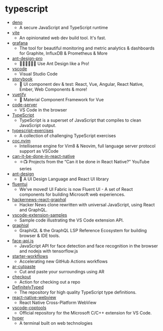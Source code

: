 # typescript
- [deno](https://github.com/denoland/deno)
  - A secure JavaScript and TypeScript runtime
- [vite](https://github.com/vitejs/vite)
  - An opinionated web dev build tool. It's fast.
- [grafana](https://github.com/grafana/grafana)
  - The tool for beautiful monitoring and metric analytics & dashboards for Graphite, InfluxDB & Prometheus & More
- [ant-design-pro](https://github.com/ant-design/ant-design-pro)
  - 👨🏻‍💻👩🏻‍💻 Use Ant Design like a Pro!
- [vscode](https://github.com/microsoft/vscode)
  - Visual Studio Code
- [storybook](https://github.com/storybookjs/storybook)
  - 📓 UI component dev & test: React, Vue, Angular, React Native, Ember, Web Components & more!
- [vuetify](https://github.com/vuetifyjs/vuetify)
  - 🐉 Material Component Framework for Vue
- [code-server](https://github.com/cdr/code-server)
  - VS Code in the browser
- [TypeScript](https://github.com/microsoft/TypeScript)
  - TypeScript is a superset of JavaScript that compiles to clean JavaScript output.
- [typescript-exercises](https://github.com/mdevils/typescript-exercises)
  - A collection of challenging TypeScript exercises
- [coc.nvim](https://github.com/neoclide/coc.nvim)
  - Intellisense engine for Vim8 & Neovim, full language server protocol support as VSCode
- [can-it-be-done-in-react-native](https://github.com/wcandillon/can-it-be-done-in-react-native)
  - ⚛️📺 Projects from the “Can it be done in React Native?” YouTube series
- [ant-design](https://github.com/ant-design/ant-design)
  - 🌈 A UI Design Language and React UI library
- [fluentui](https://github.com/microsoft/fluentui)
  - We've moved! UI Fabric is now Fluent UI - A set of React components for building Microsoft web experiences.
- [hackernews-react-graphql](https://github.com/clintonwoo/hackernews-react-graphql)
  - Hacker News clone rewritten with universal JavaScript, using React and GraphQL.
- [vscode-extension-samples](https://github.com/microsoft/vscode-extension-samples)
  - Sample code illustrating the VS Code extension API.
- [graphiql](https://github.com/graphql/graphiql)
  - GraphiQL & the GraphQL LSP Reference Ecosystem for building browser & IDE tools.
- [face-api.js](https://github.com/justadudewhohacks/face-api.js)
  - JavaScript API for face detection and face recognition in the browser and nodejs with tensorflow.js
- [starter-workflows](https://github.com/actions/starter-workflows)
  - Accelerating new GitHub Actions workflows
- [ar-cutpaste](https://github.com/cyrildiagne/ar-cutpaste)
  - Cut and paste your surroundings using AR
- [checkout](https://github.com/actions/checkout)
  - Action for checking out a repo
- [DefinitelyTyped](https://github.com/DefinitelyTyped/DefinitelyTyped)
  - The repository for high quality TypeScript type definitions.
- [react-native-webview](https://github.com/react-native-community/react-native-webview)
  - React Native Cross-Platform WebView
- [vscode-cpptools](https://github.com/microsoft/vscode-cpptools)
  - Official repository for the Microsoft C/C++ extension for VS Code.
- [hyper](https://github.com/vercel/hyper)
  - A terminal built on web technologies
